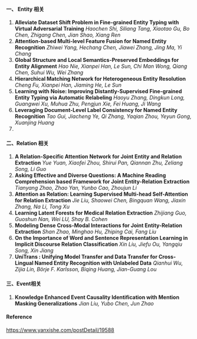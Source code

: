 #### 一、 Entity 相关

1. **Alleviate Dataset Shift Problem in Fine-grained Entity Typing with Virtual Adversarial Training**
   *Haochen Shi, Siliang Tang, Xiaotao Gu, Bo Chen, Zhigang Chen, Jian Shao, Xiang Ren*
2. **Attention-based Multi-level Feature Fusion for Named Entity Recognition**
   *Zhiwei Yang, Hechang Chen, Jiawei Zhang, Jing Ma, Yi Chang*
3. **Global Structure and Local Semantics-Preserved Embeddings for Entity Alignment**
   *Hao Nie, Xianpei Han, Le Sun, Chi Man Wong, Qiang Chen, Suhui Wu, Wei Zhang*
4. **Hierarchical Matching Network for Heterogeneous Entity Resolution**
   *Cheng Fu, Xianpei Han, Jiaming He, Le Sun*
5. **Learning with Noise: Improving Distantly-Supervised Fine-grained Entity Typing via Automatic Relabeling**
   *Haoyu Zhang, Dingkun Long, Guangwei Xu, Muhua Zhu, Pengjun Xie, Fei Huang, Ji Wang*
6. **Leveraging Document-Level Label Consistency for Named Entity Recognition**
   *Tao Gui, Jiacheng Ye, Qi Zhang, Yaqian Zhou, Yeyun Gong, Xuanjing Huang*
7. 

#### 二、Relation 相关

1. **A Relation-Specific Attention Network for Joint Entity and Relation Extraction**
   *Yue Yuan, Xiaofei Zhou, Shirui Pan, Qiannan Zhu, Zeliang Song, Li Guo*
2. **Asking Effective and Diverse Questions: A Machine Reading Comprehension based Framework for Joint Entity-Relation Extraction**
   *Tianyang Zhao, Zhao Yan, Yunbo Cao, Zhoujun Li*
3. **Attention as Relation: Learning Supervised Multi-head Self-Attention for Relation Extraction**
   *Jie Liu, Shaowei Chen, Bingquan Wang, Jiaxin Zhang, Na Li, Tong Xu*
4. **Learning Latent Forests for Medical Relation Extraction**
   *Zhijiang Guo, Guoshun Nan, Wei LU, Shay B. Cohen*
5. **Modeling Dense Cross-Modal Interactions for Joint Entity-Relation Extraction**
   *Shan Zhao, Minghao Hu, Zhiping Cai, Fang Liu*
6. **On the Importance of Word and Sentence Representation Learning in Implicit Discourse Relation Classification**
   *Xin Liu, Jiefu Ou, Yangqiu Song, Xin Jiang*
7. **UniTrans : Unifying Model Transfer and Data Transfer for Cross-Lingual Named Entity Recognition with Unlabeled Data**
   *Qianhui Wu, Zijia Lin, Börje F. Karlsson, Biqing Huang, Jian-Guang Lou*



#### 三、Event相关

1. **Knowledge Enhanced Event Causality Identification with Mention Masking Generalizations**
   *Jian Liu, Yubo Chen, Jun Zhao*



#### Reference

https://www.yanxishe.com/postDetail/19588